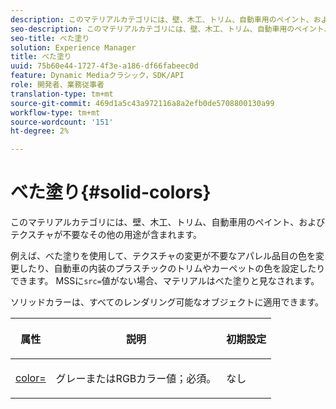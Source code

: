 ```yaml
---
description: このマテリアルカテゴリには、壁、木工、トリム、自動車用のペイント、およびテクスチャが不要なその他の用途が含まれます。
seo-description: このマテリアルカテゴリには、壁、木工、トリム、自動車用のペイント、およびテクスチャが不要なその他の用途が含まれます。
seo-title: べた塗り
solution: Experience Manager
title: べた塗り
uuid: 75b60e44-1727-4f3e-a186-df66fabeec0d
feature: Dynamic Mediaクラシック，SDK/API
role: 開発者、業務従事者
translation-type: tm+mt
source-git-commit: 469d1a5c43a972116a8a2efb0de5708800130a99
workflow-type: tm+mt
source-wordcount: '151'
ht-degree: 2%

---
```



# べた塗り{#solid-colors}

このマテリアルカテゴリには、壁、木工、トリム、自動車用のペイント、およびテクスチャが不要なその他の用途が含まれます。

例えば、べた塗りを使用して、テクスチャの変更が不要なアパレル品目の色を変更したり、自動車の内装のプラスチックのトリムやカーペットの色を設定したりできます。 MSSに`src=`値がない場合、マテリアルはべた塗りと見なされます。

ソリッドカラーは、すべてのレンダリング可能なオブジェクトに適用できます。

<table id="table_9245240311A44659A74C7A5EDD7D1503"> 
 <thead> 
  <tr> 
   <th colname="col1" class="entry"> <p>属性 </p> </th> 
   <th colname="col2" class="entry"> <p>説明 </p> </th> 
   <th colname="col3" class="entry"> <p>初期設定 </p> </th> 
  </tr> 
 </thead>
 <tbody> 
  <tr> 
   <td colname="col1"> <p> <a href="../../../../../../ir-api/http-protocol/image-rendering-api-ref/c-ir-http-protocol-ref/c-ir-http-protocol-command-reference/r-ir-http-color.md#reference-ea3cba9edfe94dbab86d8f123a9ed0aa" type="reference" format="dita" scope="local"> <span class="codeph"> color=  </span> </a> </p> </td> 
   <td colname="col2"> <p> グレーまたはRGBカラー値；必須。 </p> </td> 
   <td colname="col3"> <p>なし </p> </td> 
  </tr> 
 </tbody> 
</table>


